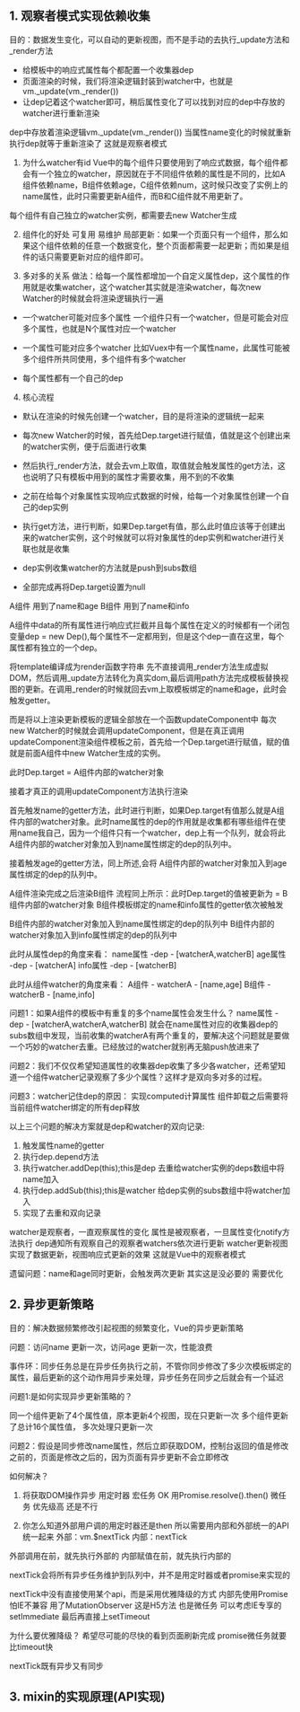 ## 1. 观察者模式实现依赖收集
目的：数据发生变化，可以自动的更新视图，而不是手动的去执行_update方法和_render方法

+ 给模板中的响应式属性每个都配置一个收集器dep
+ 页面渲染的时候，我们将渲染逻辑封装到watcher中，也就是vm._update(vm._render())
+ 让dep记着这个watcher即可，稍后属性变化了可以找到对应的dep中存放的watcher进行重新渲染

dep中存放着渲染逻辑vm._update(vm._render())
当属性name变化的时候就重新执行dep就等于重新渲染了
这就是观察者模式


1. 为什么watcher有id
Vue中的每个组件只要使用到了响应式数据，每个组件都会有一个独立的watcher，原因就在于不同组件依赖的属性是不同的，比如A组件依赖name，B组件依赖age，C组件依赖num，这时候只改变了实例上的name属性，此时只需要更新A组件，而B和C组件就不用更新了。

每个组件有自己独立的watcher实例，都需要去new Watcher生成

2. 组件化的好处
可复用
易维护
局部更新：如果一个页面只有一个组件，那么如果这个组件依赖的任意一个数据变化，整个页面都需要一起更新；而如果是组件的话只需要更新对应的组件即可。
 
3. 多对多的关系
做法：给每一个属性都增加一个自定义属性dep，这个属性的作用就是收集watcher，这个watcher其实就是渲染watcher，每次new Watcher的时候就会将渲染逻辑执行一遍

+ 一个watcher可能对应多个属性
一个组件只有一个watcher，但是可能会对应多个属性，也就是N个属性对应一个watcher

+ 一个属性可能对应多个watcher
比如Vuex中有一个属性name，此属性可能被多个组件所共同使用，多个组件有多个watcher

+ 每个属性都有一个自己的dep

4. 核心流程
+ 默认在渲染的时候先创建一个watcher，目的是将渲染的逻辑统一起来

+ 每次new Watcher的时候，首先给Dep.target进行赋值，值就是这个创建出来的watcher实例，便于后面进行收集

+ 然后执行_render方法，就会去vm上取值，取值就会触发属性的get方法，这也说明了只有模板中用到的属性才需要收集，用不到的不收集

+ 之前在给每个对象属性实现响应式数据的时候，给每一个对象属性创建一个自己的dep实例

+ 执行get方法，进行判断，如果Dep.target有值，那么此时值应该等于创建出来的watcher实例，这个时候就可以将对象属性的dep实例和watcher进行关联也就是收集

+ dep实例收集watcher的方法就是push到subs数组

+ 全部完成再将Dep.target设置为null

A组件 用到了name和age
B组件 用到了name和info

A组件中data的所有属性进行响应式拦截并且每个属性在定义的时候都有一个闭包变量dep = new Dep(),每个属性不一定都用到，但是这个dep一直在这里，每个属性都有独立的一个dep。

将template编译成为render函数字符串
先不直接调用_render方法生成虚拟DOM，然后调用_update方法转化为真实dom,最后调用path方法完成模板替换视图的更新。在调用_render的时候就回去vm上取模板绑定的name和age，此时会触发getter。

而是将以上渲染更新模板的逻辑全部放在一个函数updateComponent中
每次new Watcher的时候就会调用updateComponent，但是在真正调用updateComponent渲染组件模板之前，首先给一个Dep.target进行赋值，赋的值就是前面A组件中new Watcher生成的实例。

此时Dep.target = A组件内部的watcher对象

接着才真正的调用updateComponent方法执行渲染

首先触发name的getter方法，此时进行判断，如果Dep.target有值那么就是A组件内部的watcher对象。此时name属性的dep的作用就是收集都有哪些组件在使用name我自己，因为一个组件只有一个watcher，dep上有一个队列，就会将此 A组件内部的watcher对象加入到name属性绑定的dep的队列中。

接着触发age的getter方法，同上所述,会将  A组件内部的watcher对象加入到age属性绑定的dep的队列中。

A组件渲染完成之后渲染B组件
流程同上所示：此时Dep.target的值被更新为 = B组件内部的watcher对象
B组件模板绑定的name和info属性的getter依次被触发

B组件内部的watcher对象加入到name属性绑定的dep的队列中
B组件内部的watcher对象加入到info属性绑定的dep的队列中

此时从属性dep的角度来看：
name属性 -dep - [watcherA,watcherB]
age属性 -dep - [watcherA]
info属性 -dep - [watcherB]

此时从组件watcher的角度来看：
A组件 - watcherA - [name,age]
B组件 - watcherB - [name,info]

问题1：如果A组件的模板中有重复的多个name属性会发生什么？
name属性 -dep - [watcherA,watcherA,watcherB]
就会在name属性对应的收集器dep的subs数组中发现，当前收集的watcherA有两个重复的，要解决这个问题就是要做一个巧妙的watcher去重。已经放过的watcher就别再无脑push放进来了




问题2：我们不仅仅希望知道属性的收集器dep收集了多少各watcher，还希望知道一个组件watcher记录观察了多少个属性？这样才是双向多对多的过程。

问题3：watcher记住dep的原因：
实现computed计算属性
组件卸载之后需要将当前组件watcher绑定的所有dep释放

以上三个问题的解决方案就是dep和watcher的双向记录:
1. 触发属性name的getter
2. 执行dep.depend方法
3. 执行watcher.addDep(this);this是dep 去重给watcher实例的deps数组中将name加入
4. 执行dep.addSub(this);this是watcher 给dep实例的subs数组中将watcher加入
5. 实现了去重和双向记录

watcher是观察者，一直观察属性的变化
属性是被观察者，一旦属性变化notify方法执行
dep通知所有观察自己的观察者watchers依次进行更新
watcher更新视图
实现了数据更新，视图响应式更新的效果
这就是Vue中的观察者模式

遗留问题：name和age同时更新，会触发两次更新 其实这是没必要的 需要优化

## 2. 异步更新策略
目的：解决数据频繁修改引起视图的频繁变化，Vue的异步更新策略

问题：访问name 更新一次，访问age 更新一次，性能浪费

事件环：同步任务总是在异步任务执行之前，不管你同步修改了多少次模板绑定的属性，最后更新的这个动作用异步来处理，异步任务在同步之后就会有一个延迟

问题1:是如何实现异步更新策略的？

同一个组件更新了4个属性值，原本更新4个视图，现在只更新一次
多个组件更新了总计16个属性值，
多次处理只更新一次


问题2：假设是同步修改name属性，然后立即获取DOM，控制台返回的值是修改之前的，页面是修改之后的，因为页面有异步更新不会立即修改

如何解决？
1. 将获取DOM操作异步
用定时器 宏任务 OK
用Promise.resolve().then() 微任务 优先级高 还是不行

2. 你怎么知道外部用户调的用定时器还是then
所以需要用内部和外部统一的API统一起来
外部：vm.$nextTick
内部：nextTick

外部调用在前，就先执行外部的
内部赋值在前，就先执行内部的

nextTick会将所有异步任务维护到队列中，并不是用定时器或者promise来实现的

nextTick中没有直接使用某个api，而是采用优雅降级的方式
内部先使用Promise 怕IE不兼容 
用了MutationObserver 这是H5方法 也是微任务
可以考虑IE专享的setImmediate
最后再直接上setTimeout

为什么要优雅降级？
希望尽可能的尽快的看到页面刷新完成
promise微任务就要比timeout快


nextTick既有异步又有同步


## 3. mixin的实现原理(API实现)